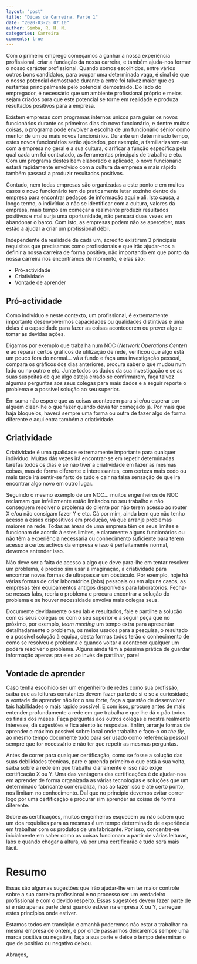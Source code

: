 ```yaml
---
layout: "post"
title: "Dicas de Carreira, Parte 1"
date: "2020-03-25 07:10"
author: Simba, R. H. N.
categories: Carreira
comments: true
---
```


Com o primeiro emprego começamos a ganhar a nossa experiência profissional, criar a fundação da nossa carreira, e também ajuda-nos formar o nosso carácter profissional. Quando somos escolhidos, entre vários outros bons candidatos, para ocupar uma determinada vaga, é sinal de que o nosso potencial demostrado durante a entre foi talvez maior que os restantes principalmente pelo potencial demostrado. Do lado do empregador, é necessário que um ambiente profissional próprio e meios sejam criados para que este potencial se torne em realidade e produza resultados positivos para a empresa.

Existem empresas com programas internos únicos para guiar os novos funcionários durante os primeiros dias do novo funcionário, e dentre muitas coisas, o programa pode envolver a escolha de um funcionário sénior como mentor de um ou mais novos funcionários. Durante um determinado tempo, estes novos funcionários serão ajudados, por exemplo, a familiarizarem-se com a empresa no geral e a sua cultura, clarificar a função especifica pela qual cada um foi contratado, as ferramentas principais de trabalho e etc. Com um programa destes bem elaborado e aplicado, o novo funcionário estará rapidamente envolvido com a cultura da empresa e mais rápido também passará a produzir resultados positivos.

Contudo, nem todas empresas são organizadas a este ponto e em muitos casos o novo funcionário tem de praticamente lutar sozinho dentro da empresa para encontrar pedaços de informação aqui e ali. Isto causa, a longo termo, o indivíduo a não se identificar com a cultura, valores da empresa, mais tempo em começar a realmente produzir resultados positivos e mal surja uma oportunidade, não pensará duas vezes em abandonar o barco. Com isto, as empresas podem não se aperceber, mas estão a ajudar a criar um profissional débil.

Independente da realidade de cada um, acredito existirem 3 principais requisitos que precisamos como profissionais e que irão ajudar-nos a definir a nossa carreira de forma positiva, não importando em que ponto da nossa carreira nos encontramos de momento, e elas são:
- Pró-actividade
- Criatividade
- Vontade de aprender

## Pró-actividade

Como indivíduo e neste contexto, um profissional, é extremamente importante desenvolvermos capacidades ou qualidades distintivas e uma delas é a capacidade para fazer as coisas acontecerem ou prever algo e tomar as devidas ações.

Digamos por exemplo que trabalha num NOC (_Network Operations Center_) e ao reparar certos gráficos de utilização de rede, verificou que algo está um pouco fora do normal… vá a fundo e faça uma investigação pessoal, compara os gráficos dos dias anteriores, procura saber o que mudou num lado ou no outro e etc.  Junte todos os dados da sua investigação e se as suas suspeitas de que algo esteja errado se confirmarem, faça talvez algumas perguntas aos seus colegas para mais dados e a seguir reporte o problema e a possível solução ao seu superior.

Em suma não espere que as coisas acontecem para si e/ou esperar por alguém dizer-lhe o que fazer quando devia ter começado já. Por mais que haja bloqueios, haverá sempre uma forma ou outra de fazer algo de forma diferente e aqui entra também a criatividade.

## Criatividade

Criatividade é uma qualidade extremamente importante para qualquer indivíduo. Muitas dás vezes irá encontrar-se em repetir determinadas tarefas todos os dias e se não tiver a criatividade em fazer as mesmas coisas, mas de forma diferente e interessantes, com certeza mais cedo ou mais tarde irá sentir-se farto de tudo e cair na falsa sensação de que ira encontrar algo novo em outro lugar.

Seguindo o mesmo exemplo de um NOC… muitos engenheiros de NOC reclamam que infelizmente estão limitados no seu trabalho e não conseguem resolver o problema do cliente por não terem acesso ao router X e/ou não consigam fazer Y e etc. Cá por mim, ainda bem que não tenho acesso a esses dispositivos em produção, vá que arranje problemas maiores na rede. Todas as áreas de uma empresa têm os seus limites e funcionam de acordo à estes limites, e claramente alguns funcionários ou não têm a experiência necessária ou conhecimento suficiente para terem acesso à certos activos da empresa e isso é perfeitamente normal, devemos entender isso.

Não deve ser a falta de acesso a algo que deve para-lhe em tentar resolver um problema, é preciso sim usar a imaginação, a criatividade para encontrar novas formas de ultrapassar um obstáculo. Por exemplo, hoje há várias formas de criar laboratórios (labs) pessoais ou em alguns casos, as empresas têm equipamentos antigos disponíveis para laboratórios. Fecha-se nesses labs, recria o problema e procura encontrar a solução do problema e se houver necessidade envolva mais colegas seus.

Documente devidamente o seu lab e resultados, fale e partilhe a solução com os seus colegas ou com o seu superior e a seguir peça que no próximo, por exemplo, _team meeting_ um tempo extra para apresentar detalhadamente o problema, os meios usados para a pesquisa, o resultado e a possível solução à equipa, desta formas todos terão o conhecimento de como se resolveu o problema e quando voltar a acontecer qualquer um poderá resolver o problema. Alguns ainda têm a péssima prática de guardar informação apenas pra eles ao invés de partilhar, pare!

## Vontade de aprender

Caso tenha escolhido ser um engenheiro de redes como sua profissão, saiba que as leituras constantes devem fazer parte de si e se a curiosidade, a vontade de aprender não for o seu forte, faça a questão de desenvolver tais habilidades o mais rápido possível. E com isso, procure antes de mais entender profundamente a rede em que trabalha e que lhe dá o pão todos os finais dos meses. Faça perguntas aos outros colegas e mostra realmente interesse, dá sugestões e fica atento às respostas. Enfim, arranje formas de aprender o máximo possível sobre local onde trabalha e faço-o _on the fly_, ao mesmo tempo documente tudo para ser usado como referência pessoal sempre que for necessário e não ter que repetir as mesmas perguntas.

Antes de correr para qualquer certificação, como se fosse a solução das suas debilidades técnicas, pare e aprenda primeiro o que está a sua volta, saiba sobre a rede em que trabalha diariamente e isso não exige certificação X ou Y. Uma das vantagens das certificações é de ajudar-nos em aprender de forma organizada as várias tecnologias e soluções que um determinado fabricante comercializa, mas ao fazer isso e até certo ponto, nos limitam no conhecimento. Daí que no princípio devemos evitar correr logo por uma certificação e procurar sim aprender as coisas de forma diferente.

Sobre as certificações, muitos engenheiros esquecem ou não sabem que um dos requisitos para as mesmas é um tempo determinado de experiência em trabalhar com os produtos de um fabricante. Por isso, concentre-se inicialmente em saber como as coisas funcionam a partir de várias leituras, labs e quando chegar a altura, vá por uma certificarão e tudo será mais fácil.

# Resumo

Essas são algumas sugestões que irão ajudar-lhe em ter maior controle sobre a sua carreira profissional e no processo ser um verdadeiro profissional e com o devido respeito. Essas sugestões devem fazer parte de si e não apenas parte de si quando estiver na empresa X ou Y, carregue estes princípios onde estiver.

Estamos todos em transição e amanhã poderemos não estar a trabalhar na mesma empresa de ontem, e por onde passarmos deixaremos sempre uma marca positiva ou negativa, faça a sua parte e deixe o tempo determinar o que de positivo ou negativo deixou.

Abraços,
